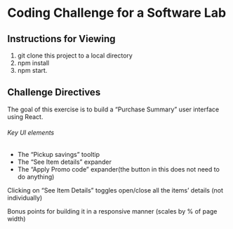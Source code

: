 # Coding Challenge for a Software Lab

## Instructions for Viewing
1. git clone this project to a local directory
2. npm install
3. npm start.

## Challenge Directives
The goal of this exercise is to build a “Purchase Summary” user interface using React.


###### Key UI elements
  - The “Pickup savings” tooltip
  - The “See Item details” expander
  - The “Apply Promo code” expander(the button in this does not need to do anything)

Clicking on “See Item Details” toggles open/close all the items’ details (not individually)

Bonus points for building it in a responsive manner (scales by % of page width)
